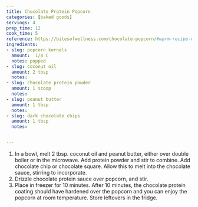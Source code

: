 ```yaml
---
title: Chocolate Protein Popcorn
categories: [baked goods]
servings: 4
prep_time: 12
cook_time: 5
reference: https://bitesofwellness.com/chocolate-popcorn/#wprm-recipe-container-12490
ingredients:
- slug: popcorn kernels
  amount:  1/4 C
  notes: popped
- slug: coconut oil
  amount: 2 tbsp
  notes:
- slug: chocolate protein powder
  amount: 1 scoop
  notes:
- slug: peanut butter
  amount: 1 tbsp
  notes:
- slug: dark chocolate chips
  amount: 1 tbsp
  notes:


---
```


1. In a bowl, melt 2 tbsp. coconut oil and peanut butter, either over double boiler or in the microwave. Add protein powder and stir to combine. Add chocolate chip or chocolate square. Allow this to melt into the chocolate sauce, stirring to incorporate.
2. Drizzle chocolate protein sauce over popcorn, and stir.
3. Place in freezer for 10 minutes. After 10 minutes, the chocolate protein coating should have hardened over the popcorn and you can enjoy the popcorn at room temperature. Store leftovers in the fridge.
